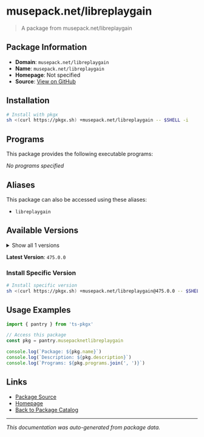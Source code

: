# musepack.net/libreplaygain

> A package from musepack.net/libreplaygain

## Package Information

- **Domain**: `musepack.net/libreplaygain`
- **Name**: `musepack.net/libreplaygain`
- **Homepage**: Not specified
- **Source**: [View on GitHub](https://github.com/pkgxdev/pantry/tree/main/projects/musepack.net/libreplaygain/package.yml)

## Installation

```bash
# Install with pkgx
sh <(curl https://pkgx.sh) +musepack.net/libreplaygain -- $SHELL -i
```

## Programs

This package provides the following executable programs:

*No programs specified*

## Aliases

This package can also be accessed using these aliases:

- `libreplaygain`

## Available Versions

<details>
<summary>Show all 1 versions</summary>

- `475.0.0`

</details>

**Latest Version**: `475.0.0`

### Install Specific Version

```bash
# Install specific version
sh <(curl https://pkgx.sh) +musepack.net/libreplaygain@475.0.0 -- $SHELL -i
```

## Usage Examples

```typescript
import { pantry } from 'ts-pkgx'

// Access this package
const pkg = pantry.musepacknetlibreplaygain

console.log(`Package: ${pkg.name}`)
console.log(`Description: ${pkg.description}`)
console.log(`Programs: ${pkg.programs.join(', ')}`)
```

## Links

- [Package Source](https://github.com/pkgxdev/pantry/tree/main/projects/musepack.net/libreplaygain/package.yml)
- [Homepage](#)
- [Back to Package Catalog](../package-catalog.md)

---

*This documentation was auto-generated from package data.*
